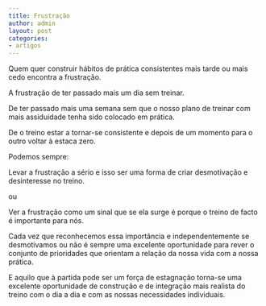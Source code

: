 ```yaml
---
title: Frustração
author: admin
layout: post
categories:
- artigos
---
```

Quem quer construir hábitos de prática consistentes mais tarde ou mais cedo encontra a frustração.

A frustração de ter passado mais um dia sem treinar.

De ter passado mais uma semana sem que o nosso plano de treinar com mais assiduidade tenha sido colocado em prática.

De o treino estar a tornar-se consistente e depois de um momento para o outro voltar à estaca zero.

Podemos sempre:

Levar a frustração a sério e isso ser uma forma de criar desmotivação e desinteresse no treino.

ou

Ver a frustração como um sinal que se ela surge é porque o treino de facto é importante para nós.

Cada vez que reconhecemos essa importância e independentemente se desmotivamos ou não é sempre uma excelente oportunidade para rever o conjunto de prioridades que orientam a relação da nossa vida com a nossa prática.

E aquilo que à partida pode ser um força de estagnação torna-se uma excelente oportunidade de construção e de integração mais realista do treino com o dia a dia e com as nossas necessidades individuais.

